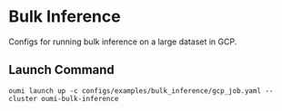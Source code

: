 # Bulk Inference

Configs for running bulk inference on a large dataset in GCP.

## Launch Command
```shell
oumi launch up -c configs/examples/bulk_inference/gcp_job.yaml --cluster oumi-bulk-inference
```
